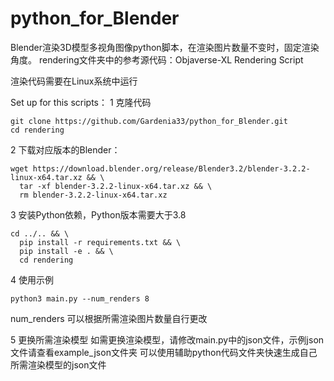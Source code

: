 # python_for_Blender
Blender渲染3D模型多视角图像python脚本，在渲染图片数量不变时，固定渲染角度。
rendering文件夹中的参考源代码：Objaverse-XL Rendering Script

渲染代码需要在Linux系统中运行

Set up for this scripts：
1 克隆代码

```
git clone https://github.com/Gardenia33/python_for_Blender.git 
cd rendering
```

2 下载对应版本的Blender：

```
wget https://download.blender.org/release/Blender3.2/blender-3.2.2-linux-x64.tar.xz && \
  tar -xf blender-3.2.2-linux-x64.tar.xz && \
  rm blender-3.2.2-linux-x64.tar.xz
```

3 安装Python依赖，Python版本需要大于3.8

```
cd ../.. && \
  pip install -r requirements.txt && \
  pip install -e . && \
  cd rendering
```

4  使用示例

```
python3 main.py --num_renders 8
```

num_renders 可以根据所需渲染图片数量自行更改

5 更换所需渲染模型
如需更换渲染模型，请修改main.py中的json文件，示例json文件请查看example_json文件夹
可以使用辅助python代码文件夹快速生成自己所需渲染模型的json文件
